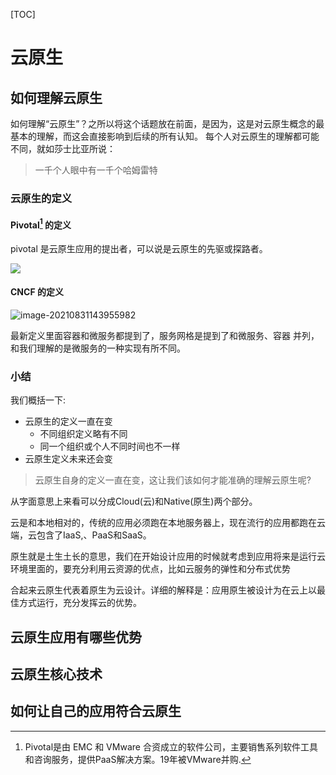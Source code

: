 [TOC]



# 云原生

## 如何理解云原生

如何理解“云原生”？之所以将这个话题放在前面，是因为，这是对云原生概念的最基本的理解，而这会直接影响到后续的所有认知。
每个人对云原生的理解都可能不同，就如莎士比亚所说：

> 一千个人眼中有一千个哈姆雷特

### 云原生的定义

####  Pivotal[^1] 的定义

pivotal 是云原生应用的提出者，可以说是云原生的先驱或探路者。

 ![](http://resources.lingwenlong.com/note-img/20210831102943.png)



[^1]:Pivotal是由 EMC 和 VMware 合资成立的软件公司，主要销售系列软件工具和咨询服务，提供PaaS解决方案。19年被VMware并购.

#### CNCF 的定义

 ![image-20210831143955982](http://resources.lingwenlong.com/note-img/20210831143956.png)



最新定义里面容器和微服务都提到了，服务网格是提到了和微服务、容器 并列，和我们理解的是微服务的一种实现有所不同。



### 小结

我们概括一下:

- 云原生的定义一直在变
  - 不同组织定义略有不同
  - 同一个组织或个人不同时间也不一样
- 云原生定义未来还会变

 	

> 云原生自身的定义一直在变，这让我们该如何才能准确的理解云原生呢?

从字面意思上来看可以分成Cloud(云)和Native(原生)两个部分。

云是和本地相对的，传统的应用必须跑在本地服务器上，现在流行的应用都跑在云端，云包含了IaaS,、PaaS和SaaS。



原生就是土生土长的意思，我们在开始设计应用的时候就考虑到应用将来是运行云环境里面的，要充分利用云资源的优点，比如️云服务的弹性和分布式优势



合起来云原生代表着原生为云设计。详细的解释是：应用原生被设计为在云上以最佳方式运行，充分发挥云的优势。



## 云原生应用有哪些优势







## 云原生核心技术









## 如何让自己的应用符合云原生



